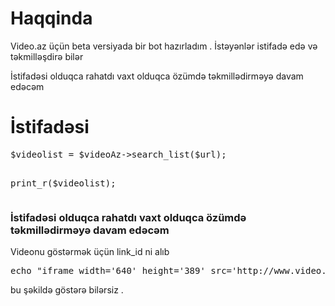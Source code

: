<h1>Haqqinda</h1>
<p>Video.az üçün beta versiyada bir bot hazırladım . İstəyənlər istifadə edə və təkmilləşdirə bilər</p>
<p>İstifadəsi olduqca rahatdı vaxt olduqca özümdə təkmillədirməyə davam edəcəm</p>
<h1>İstifadəsi</h1>
<pre>
$videolist = $videoAz->search_list($url);

print_r($videolist);
</pre>
<h3>İstifadəsi olduqca rahatdı vaxt olduqca özümdə təkmillədirməyə davam edəcəm</h3>
<p>Videonu göstərmək üçün link_id ni alıb</p>
<pre>
echo "iframe width='640' height='389' src='http://www.video.az/ru/embed/video/".$link_id." 'frameborder='0'></iframe>";
</pre>
<p>bu şəkildə göstərə bilərsiz .</p>
